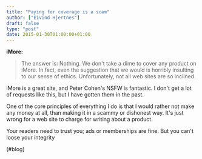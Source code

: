 ```yaml
---
title: "Paying for coverage is a scam"
author: ["Eivind Hjertnes"]
draft: false
type: "post"
date: 2015-01-30T01:00:00+01:00
---
```


**iMore:**

> The answer is: Nothing. We don't take a dime to cover any product on
> iMore. In fact, even the suggestion that we would is horribly
> insulting to our sense of ethics. Unfortunately, not all web sites are
> so inclined.

iMore is a great site, and Peter Cohen's NSFW is fantastic. I don't get
a lot of requests like this, but I have gotten them in the past.

One of the core principles of everything I do is that I would rather not
make any money at all, than making it in a scammy or dishonest way. It's
just wrong for a web site to charge for writing about a product.

Your readers need to trust you; ads or memberships are fine. But you
can't loose your integrity

(#blog)
